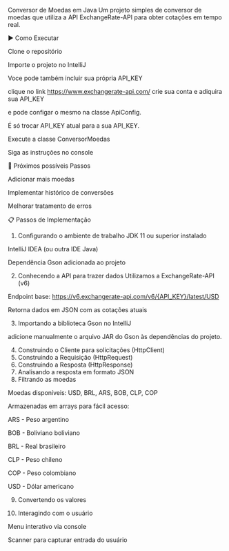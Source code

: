 Conversor de Moedas em Java
Um projeto simples de conversor de moedas que utiliza a API ExchangeRate-API para obter cotações em tempo real.

▶️ Como Executar

Clone o repositório

Importe o projeto no IntelliJ

Voce pode também incluir sua própria API_KEY

clique no link https://www.exchangerate-api.com/ crie sua conta e adiquira sua API_KEY

e pode configar o mesmo na classe ApiConfig.

É só trocar API_KEY atual para a sua API_KEY.

Execute a classe ConversorMoedas

Siga as instruções no console

📌 Próximos possíveis Passos

Adicionar mais moedas

Implementar histórico de conversões

Melhorar tratamento de erros

📋 Passos de Implementação

1) Configurando o ambiente de trabalho
JDK 11 ou superior instalado

IntelliJ IDEA (ou outra IDE Java)

Dependência Gson adicionada ao projeto

2) Conhecendo a API para trazer dados
Utilizamos a ExchangeRate-API (v6)

Endpoint base: https://v6.exchangerate-api.com/v6/{API_KEY}/latest/USD

Retorna dados em JSON com as cotações atuais

3) Importando a biblioteca Gson no IntelliJ

adicione manualmente o arquivo JAR do Gson às dependências do projeto.

4) Construindo o Cliente para solicitações (HttpClient)
5) Construindo a Requisição (HttpRequest)
6) Construindo a Resposta (HttpResponse)
7) Analisando a resposta em formato JSON
8) Filtrando as moedas

Moedas disponíveis: USD, BRL, ARS, BOB, CLP, COP

Armazenadas em arrays para fácil acesso:

ARS - Peso argentino

BOB - Boliviano boliviano

BRL - Real brasileiro

CLP - Peso chileno

COP - Peso colombiano

USD - Dólar americano

9) Convertendo os valores

10) Interagindo com o usuário

Menu interativo via console

Scanner para capturar entrada do usuário


